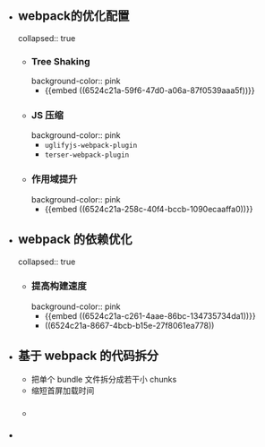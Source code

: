 - ## webpack的优化配置
  collapsed:: true
	- ### Tree Shaking
	  background-color:: pink
		- {{embed ((6524c21a-59f6-47d0-a06a-87f0539aaa5f))}}
	- ### JS 压缩
	  background-color:: pink
		- `uglifyjs-webpack-plugin`
		- `terser-webpack-plugin`
	- ### 作用域提升
	  background-color:: pink
		- {{embed ((6524c21a-258c-40f4-bccb-1090ecaaffa0))}}
- ## webpack 的依赖优化
  collapsed:: true
	- ### 提高构建速度
	  background-color:: pink
		- {{embed ((6524c21a-c261-4aae-86bc-134735734da1))}}
		- ((6524c21a-8667-4bcb-b15e-27f8061ea778))
- ## 基于 webpack 的代码拆分
	- 把单个 bundle 文件拆分成若干小 chunks
	- 缩短首屏加载时间
	- ###
-